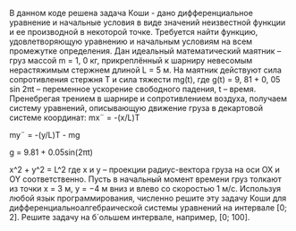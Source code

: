 В данном коде решена задача Коши - дано дифференциальное уравнение и начальные условия в виде значений неизвестной функции и ее производной в некоторой точке. 
Требуется найти функцию, удовлетворяющую уравнению и начальным условиям на всем промежутке определения.
Дан идеальный математический маятник – груз массой m = 1, 0 кг,
прикреплённый к шарниру невесомым нерастяжимым стержнем длиной
L = 5 м. На маятник действуют сила сопротивления стержня T и сила
тяжести mg(t), где g(t) = 9, 81 + 0, 05 sin 2πt – переменное ускорение свободного падения, t – время. Пренебрегая трением в шарнире и сопротивлением
воздуха, получаем систему уравнений, описывающую движение груза в декартовой системе координат:
mx¨ = -(x/L)T

my¨ = -(y/L)T - mg

g = 9.81 + 0.05sin(2πt)

x^2 + y^2 = L^2
где x и y – проекции радиус-вектора груза на оси OX и OY соответственно.
Пусть в начальный момент времени груз толкают из точки x = 3 м, y =
−4 м вниз и влево со скоростью 1 м/c. Используя любой язык программирования, численно решите эту задачу Коши для дифференциальноалгебраической системы уравнений на интервале [0; 2]. Решите задачу на
б´ольшем интервале, например, [0; 100].
